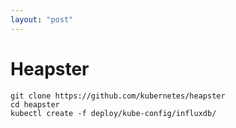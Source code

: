 ```yaml
---
layout: "post"
---
```


# Heapster

```
git clone https://github.com/kubernetes/heapster
cd heapster
kubectl create -f deploy/kube-config/influxdb/
```

